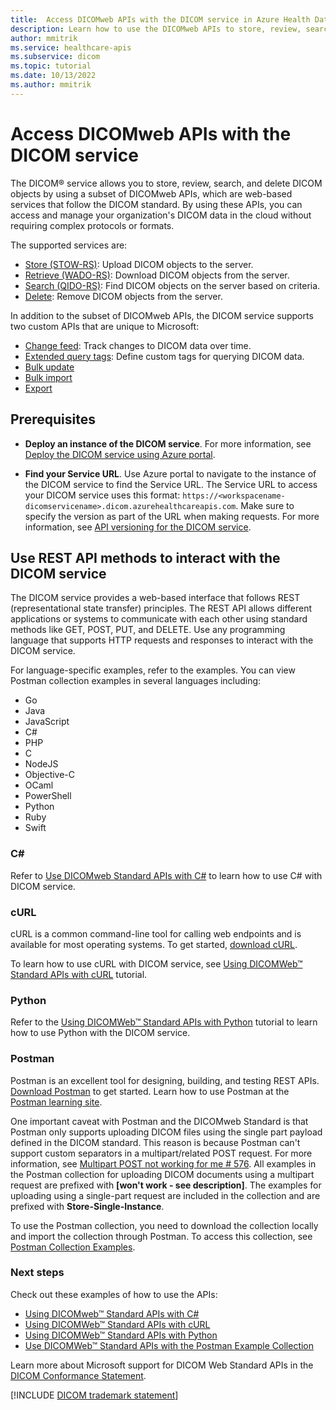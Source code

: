 ```yaml
---
title:  Access DICOMweb APIs with the DICOM service in Azure Health Data Services
description: Learn how to use the DICOMweb APIs to store, review, search, and delete DICOM objects with the DICOM service. The DICOM service also offers custom APIs for tracking changes and defining custom tags for DICOM data. 
author: mmitrik
ms.service: healthcare-apis
ms.subservice: dicom
ms.topic: tutorial
ms.date: 10/13/2022
ms.author: mmitrik
---
```


# Access DICOMweb APIs with the DICOM service

The DICOM&reg; service allows you to store, review, search, and delete DICOM objects by using a subset of DICOMweb APIs, which are web-based services that follow the DICOM standard. By using these APIs, you can access and manage your organization's DICOM data in the cloud without requiring complex protocols or formats.

The supported services are:

* [Store (STOW-RS)](dicom-services-conformance-statement-v2.md#store-stow-rs): Upload DICOM objects to the server.
* [Retrieve (WADO-RS)](dicom-services-conformance-statement-v2.md#retrieve-wado-rs): Download DICOM objects from the server.
* [Search (QIDO-RS)](dicom-services-conformance-statement-v2.md#search-qido-rs): Find DICOM objects on the server based on criteria.
* [Delete](dicom-services-conformance-statement-v2.md#delete): Remove DICOM objects from the server.

In addition to the subset of DICOMweb APIs, the DICOM service supports two custom APIs that are unique to Microsoft:

* [Change feed](change-feed-overview.md): Track changes to DICOM data over time.
* [Extended query tags](dicom-extended-query-tags-overview.md): Define custom tags for querying DICOM data.
* [Bulk update](update-files.md)
* [Bulk import](import-files.md)
* [Export](export-dicom-files.md)

## Prerequisites

- **Deploy an instance of the DICOM service**. For more information, see [Deploy the DICOM service using Azure portal](deploy-dicom-services-in-azure.md).

- **Find your Service URL**. Use Azure portal to navigate to the instance of the DICOM service to find the Service URL. The Service URL to access your DICOM service uses this format: ```https://<workspacename-dicomservicename>.dicom.azurehealthcareapis.com```. Make sure to specify the version as part of the URL when making requests. For more information, see [API versioning for the DICOM service](api-versioning-dicom-service.md).

## Use REST API methods to interact with the DICOM service

The DICOM service provides a web-based interface that follows REST (representational state transfer) principles. The REST API allows different applications or systems to communicate with each other using standard methods like GET, POST, PUT, and DELETE. Use any programming language that supports HTTP requests and responses to interact with the DICOM service.

For language-specific examples, refer to the examples. You can view Postman collection examples in several languages including:

* Go 
* Java 
* JavaScript 
* C# 
* PHP 
* C 
* NodeJS
* Objective-C
* OCaml
* PowerShell
* Python
* Ruby 
* Swift

### C#

Refer to [Use DICOMweb Standard APIs with C#](dicomweb-standard-apis-c-sharp.md) to learn how to use C# with DICOM service.

### cURL

cURL is a common command-line tool for calling web endpoints and is available for most operating systems. To get started, [download cURL](https://curl.haxx.se/download.html).

To learn how to use cURL with DICOM service, see [Using DICOMWeb™ Standard APIs with cURL](dicomweb-standard-apis-curl.md) tutorial.

### Python

Refer to the [Using DICOMWeb™ Standard APIs with Python](dicomweb-standard-apis-python.md) tutorial to learn how to use Python with the DICOM service.

### Postman

Postman is an excellent tool for designing, building, and testing REST APIs. [Download Postman](https://www.postman.com/downloads/) to get started. Learn how to use Postman at the [Postman learning site](https://learning.postman.com/).

One important caveat with Postman and the DICOMweb Standard is that Postman only supports uploading DICOM files using the single part payload defined in the DICOM standard. This reason is because Postman can't support custom separators in a multipart/related POST request. For more information, see [Multipart POST not working for me # 576](https://github.com/postmanlabs/postman-app-support/issues/576). All examples in the Postman collection for uploading DICOM documents using a multipart request are prefixed with **[won't work - see description]**. The examples for uploading using a single-part request are included in the collection and are prefixed with **Store-Single-Instance**.

To use the Postman collection, you need to download the collection locally and import the collection through Postman. To access this collection, see [Postman Collection Examples](https://github.com/microsoft/dicom-server/blob/main/docs/resources/Conformance-as-Postman.postman_collection.json).

### Next steps
Check out these examples of how to use the APIs:

- [Using DICOMweb™ Standard APIs with C#](dicomweb-standard-apis-c-sharp.md)
- [Using DICOMWeb™ Standard APIs with cURL](dicomweb-standard-apis-curl.md)
- [Using DICOMWeb™ Standard APIs with Python](dicomweb-standard-apis-python.md)
- [Use DICOMWeb™ Standard APIs with the Postman Example Collection](https://github.com/microsoft/dicom-server/blob/main/docs/resources/Conformance-as-Postman.postman_collection.json)

Learn more about Microsoft support for DICOM Web Standard APIs in the [DICOM Conformance Statement](dicom-services-conformance-statement-v2.md).

[!INCLUDE [DICOM trademark statement](../includes/healthcare-apis-dicom-trademark.md)]